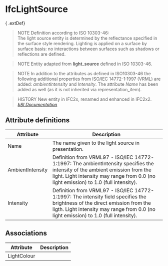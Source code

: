 IfcLightSource
==============
{ .extDef}  
> NOTE  Definition according to ISO 10303-46:  
> The light source entity is determined by the reflectance specified in the
> surface style rendering. Lighting is applied on a surface by surface basis:
> no interactions between surfaces such as shadows or reflections are defined.  
  
> NOTE  Entity adapted from **light_source** defined in ISO 10303-46.  
  
> NOTE  In addition to the attributes as defined in ISO10303-46 the following
> additional properties from ISO/IEC 14772-1:1997 (VRML) are added:
> _ambientIntensity_ and _Intensity_. The attribute _Name_ has been added as
> well (as it is not inherited via representation_item).  
  
> HISTORY  New entity in IFC2x, renamed and enhanced in IFC2x2.  
[ _bSI
Documentation_](https://standards.buildingsmart.org/IFC/DEV/IFC4_2/FINAL/HTML/schema/ifcpresentationorganizationresource/lexical/ifclightsource.htm)


Attribute definitions
---------------------
| Attribute        | Description                                                                                                                                                                                                         |
|------------------|---------------------------------------------------------------------------------------------------------------------------------------------------------------------------------------------------------------------|
| Name             | The name given to the light source in presentation.                                                                                                                                                                 |
| AmbientIntensity | Definition from VRML97 - ISO/IEC 14772-1:1997: The ambientIntensity specifies the intensity of the ambient emission from the light. Light intensity may range from 0.0 (no light emission) to 1.0 (full intensity). |
| Intensity        | Definition from VRML97 - ISO/IEC 14772-1:1997: The intensity field specifies the brightness of the direct emission from the ligth. Light intensity may range from 0.0 (no light emission) to 1.0 (full intensity).  |

Associations
------------
| Attribute   | Description   |
|-------------|---------------|
| LightColour |               |

